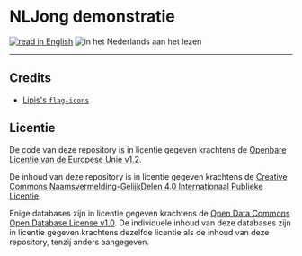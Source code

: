 # NLJong demonstratie

[![read in English][gb-inactive]](README-en.md) ![in het Nederlands aan het lezen][nl-active]

[gb-inactive]: https://shorturl.at/phv8r
[nl-active]: https://shorturl.at/0o9bu

---

## Credits

- [Lipis's `flag-icons`](https://github.com/lipis/flag-icons)

## Licentie

De code van deze repository is in licentie gegeven krachtens de [Openbare Licentie van de Europese Unie v1.2](licence/EUPL-1.2-nl.md).

De inhoud van deze repository is in licentie gegeven krachtens de [Creative Commons Naamsvermelding-GelijkDelen 4.0 Internationaal Publieke Licentie](licence/CC-BY-SA-4.0-nl.md).

Enige databases zijn in licentie gegeven krachtens de [Open Data Commons Open Database License v1.0](licence/ODbL-1.0.md). De individuele inhoud van deze databases zijn in licentie gegeven krachtens dezelfde licentie als de inhoud van deze repository, tenzij anders aangegeven.
